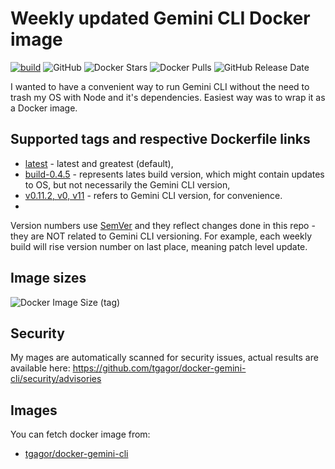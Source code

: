 Weekly updated Gemini CLI Docker image
======================================

[![build](https://github.com/tgagor/docker-gemini-cli/actions/workflows/build.yml/badge.svg?branch=master)](https://github.com/tgagor/docker-gemini-cli/actions/workflows/build.yml)
![GitHub](https://img.shields.io/github/license/tgagor/docker-gemini-cli)
![Docker Stars](https://img.shields.io/docker/stars/tgagor/docker-gemini-cli)
![Docker Pulls](https://img.shields.io/docker/pulls/tgagor/docker-gemini-cli)
![GitHub Release Date](https://img.shields.io/github/release-date/tgagor/docker-gemini-cli)

I wanted to have a convenient way to run Gemini CLI without the need to trash my OS with Node and it's dependencies. Easiest way was to wrap it as a Docker image.

## Supported tags and respective Dockerfile links

* [latest](https://github.com/tgagor/docker-gemini-cli/blob/master/Dockerfile) - latest and greatest (default),
* [build-0.4.5](https://github.com/tgagor/docker-gemini-cli/blob/master/Dockerfile) - represents lates build version, which might contain updates to OS, but not necessarily the Gemini CLI version,
* [v0.11.2, v0, v11](https://github.com/tgagor/docker-gemini-cli/blob/master/Dockerfile) - refers to Gemini CLI version, for convenience.
*

Version numbers use [SemVer](https://semver.org) and they reflect changes done in this repo - they are NOT related to Gemini CLI versioning. For example, each weekly build will rise version number on last place, meaning patch level update.

## Image sizes
![Docker Image Size (tag)](https://img.shields.io/docker/image-size/tgagor/docker-gemini-cli/latest?label=gemini-cli%3Alatest%20size)

## Security
My mages are automatically scanned for security issues, actual results are available here: https://github.com/tgagor/docker-gemini-cli/security/advisories

## Images
You can fetch docker image from:
* [tgagor/docker-gemini-cli](https://hub.docker.com/r/tgagor/docker-gemini-cli)
